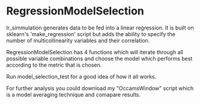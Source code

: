 # RegressionModelSelection
lr_simmulation generates data to be fed into a linear regression.  It is built on sklearn's 'make_regression' script but adds the ability to specify the number of multicollinearity variables and their correlation.  

RegressionModelSelection has 4 functions which will iterate through all possible variable combinations and choose the model which performs best according to the metric that is chosen. 

Run model_selection_test for a good idea of how it all works.

For further analysis you could download my "OccamsWindow" script which is a model averaging technique and comapare results. 
